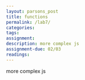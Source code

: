 ```yaml
---  
layout: parsons_post  
title: functions
permalink: /lab7/  
categories:   
tags: 
assignment: 
description: more complex js
assignment-due: 02/03
readings: 
---  
```


more complex js